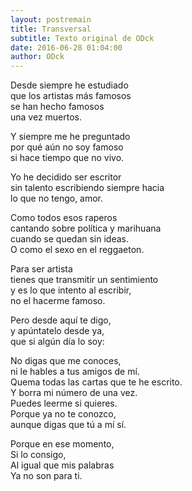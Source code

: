 ```yaml
---
layout: postremain
title: Transversal
subtitle: Texto original de ODck
date: 2016-06-28 01:04:00
author: ODck
---
```


Desde siempre he estudiado   
que los artistas más famosos  
se han hecho famosos  
una vez muertos. 

Y siempre me he preguntado   
por qué aún no soy famoso   
si hace tiempo que no vivo.  

Yo he decidido ser escritor  
sin talento escribiendo siempre hacia  
lo que no tengo, amor.  

Como todos esos raperos  
cantando sobre política y marihuana  
cuando se quedan sin ideas.  
O como el sexo en el reggaeton.  

Para ser artista   
tienes que transmitir un sentimiento   
y es lo que intento al escribir,   
no el hacerme famoso. 

Pero desde aquí te digo,  
y apúntatelo desde ya,  
que si algún día lo soy:  

No digas que me conoces,  
ni le hables a tus amigos de mí.  
Quema todas las cartas que te he escrito.  
Y borra mi número de una vez.  
Puedes leerme si quieres.  
Porque ya no te conozco,  
aunque digas que tú a mí sí.

Porque en ese momento,  
Si lo consigo,  
Al igual que mis palabras  
Ya no son para ti.  